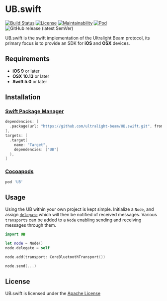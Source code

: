 # UB.swift

[![Build Status](https://travis-ci.com/ultralight-beam/UB.swift.svg?branch=master)](https://travis-ci.com/ultralight-beam/UB.swift) 
[![License](https://img.shields.io/github/license/ultralight-beam/UB.swift.svg)](LICENSE)
[![Maintainability](https://api.codeclimate.com/v1/badges/25933a4b71183e31a899/maintainability)](https://codeclimate.com/github/ultralight-beam/UB.swift/maintainability)
[![Pod](https://img.shields.io/cocoapods/v/UB)](https://cocoapods.org/pods/UB)
![GitHub release (latest SemVer)](https://img.shields.io/github/v/release/ultralight-beam/UB.swift)

UB.swift is the swift implementation of the Ultralight Beam protocol, its primary focus is to provide an SDK for **iOS** and **OSX** devices.

## Requirements

- **iOS 9** or later
- **OSX 10.13** or later
- **Swift 5.0** or later

## Installation

### [Swift Package Manager](https://swift.org/package-manager/)

```swift
dependencies: [
  .package(url: "https://github.com/ultralight-beam/UB.swift.git", from("0.1.0")),
],
targets: [
  .target(
    name: "Target",
    dependencies: ["UB"]
  ),
]
```

### [Cocoapods](https://cocoapods.org/pods/UB)

```ruby
pod 'UB'
```

## Usage

Using the UB within your own project is kept simple. Initialize a `Node`, and assign [`delegate`](https://swift.ultralightbeam.io/Protocols/NodeDelegate.html) which will then be notified of received messages. Various `transport`s can be added to a `Node` enabling sending and receiving messages through them.

```swift
import UB

let node = Node()
node.delegate = self

node.add(transport: CoreBluetoothTransport())

node.send(...)
```

<!--
## Developing
@todo
-->

## License

UB.swift is licensed under the [Apache License](LICENSE)
